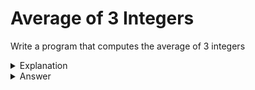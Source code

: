 # Average of 3 Integers
Write a program that computes the average of 3 integers


<details>
<summary>Explanation</summary>
<br>
</details>


<details>
<summary>Answer</summary>
<br>

``` c
int main(){
	int val1, val2, val3;
	val1 = 1;
	val2 = 2;
	val3 = 3;
	printf("%f",( val1+ val2+val3 )/ 3.0);
}
```

</details>
